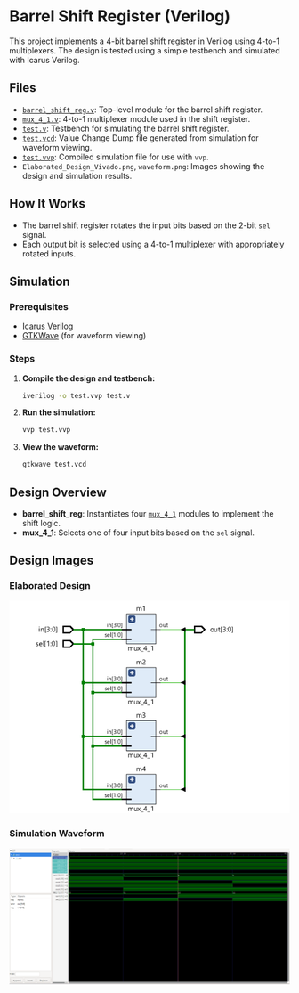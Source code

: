 # Barrel Shift Register (Verilog)

This project implements a 4-bit barrel shift register in Verilog using 4-to-1 multiplexers. The design is tested using a simple testbench and simulated with Icarus Verilog.

## Files

- [`barrel_shift_reg.v`](barrel_shift_reg.v): Top-level module for the barrel shift register.
- [`mux_4_1.v`](mux_4_1.v): 4-to-1 multiplexer module used in the shift register.
- [`test.v`](test.v): Testbench for simulating the barrel shift register.
- [`test.vcd`](test.vcd): Value Change Dump file generated from simulation for waveform viewing.
- [`test.vvp`](test.vvp): Compiled simulation file for use with `vvp`.
- `Elaborated_Design_Vivado.png`, `waveform.png`: Images showing the design and simulation results.

## How It Works

- The barrel shift register rotates the input bits based on the 2-bit `sel` signal.
- Each output bit is selected using a 4-to-1 multiplexer with appropriately rotated inputs.

## Simulation

### Prerequisites

- [Icarus Verilog](http://iverilog.icarus.com/)
- [GTKWave](http://gtkwave.sourceforge.net/) (for waveform viewing)

### Steps

1. **Compile the design and testbench:**
    ```sh
    iverilog -o test.vvp test.v
    ```

2. **Run the simulation:**
    ```sh
    vvp test.vvp
    ```

3. **View the waveform:**
    ```sh
    gtkwave test.vcd
    ```

## Design Overview

- **barrel_shift_reg**: Instantiates four [`mux_4_1`](mux_4_1.v) modules to implement the shift logic.
- **mux_4_1**: Selects one of four input bits based on the `sel` signal.

## Design Images

### Elaborated Design

![Elaborated Design](Elaborated_Design_Vivado.png)

### Simulation Waveform

![Simulation Waveform](waveform.png)